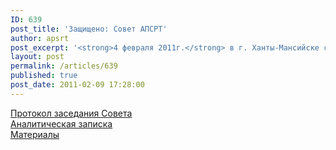 ```yaml
---
ID: 639
post_title: 'Защищено: Совет АПСРТ'
author: apsrt
post_excerpt: '<strong>4 февраля 2011г.</strong> в г. Ханты-Мансийске состоялось заседание Совета АПСРТ. В ходе заседания были рассмотрены вопросы: о подготовке предложений по осуществлению судоходства в условиях маловодности, а также по ликвидации лимитирующих участков ВВП; о практике применения законодательства о саморегулировании и возможных результатах создания СРО на речном транспорте; о выборах делегата на очередной VI съезд Торгово-промышленной палаты Российской Федерации и др. (протокол Совета и материалы к нему прилагаются).'
layout: post
permalink: /articles/639
published: true
post_date: 2011-02-09 17:28:00
---
```

<a href="http://www.apsrt.ru/docs/92.doc">Протокол заседания Совета</a><br />
<a href="http://www.apsrt.ru/docs/zapiska.doc">Аналитическая записка</a><br />
<a href="http://www.apsrt.ru/docs/IMG_1_NEW.pdf">Материалы</a>